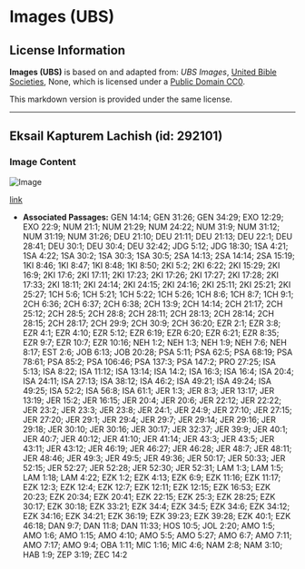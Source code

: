 # Images (UBS)

## License Information

**Images (UBS)** is based on and adapted from: _UBS Images_, [United Bible Societies](https://unitedbiblesocieties.org/), None, which is licensed under a [Public Domain CC0](https://creativecommons.org/public-domain/cc0/).

This markdown version is provided under the same license.



--------------------------------

## Eksail Kapturem Lachish (id: 292101)

### Image Content

![Image](https://cdn.aquifer.bible/aquifer-content/resources/Media/WEB-0206_exile_capture_lachish.jpg)

[link](https://cdn.aquifer.bible/aquifer-content/resources/Media/WEB-0206_exile_capture_lachish.jpg)

* **Associated Passages:** GEN 14:14; GEN 31:26; GEN 34:29; EXO 12:29; EXO 22:9; NUM 21:1; NUM 21:29; NUM 24:22; NUM 31:9; NUM 31:12; NUM 31:19; NUM 31:26; DEU 21:10; DEU 21:11; DEU 21:13; DEU 22:1; DEU 28:41; DEU 30:1; DEU 30:4; DEU 32:42; JDG 5:12; JDG 18:30; 1SA 4:21; 1SA 4:22; 1SA 30:2; 1SA 30:3; 1SA 30:5; 2SA 14:13; 2SA 14:14; 2SA 15:19; 1KI 8:46; 1KI 8:47; 1KI 8:48; 1KI 8:50; 2KI 5:2; 2KI 6:22; 2KI 15:29; 2KI 16:9; 2KI 17:6; 2KI 17:11; 2KI 17:23; 2KI 17:26; 2KI 17:27; 2KI 17:28; 2KI 17:33; 2KI 18:11; 2KI 24:14; 2KI 24:15; 2KI 24:16; 2KI 25:11; 2KI 25:21; 2KI 25:27; 1CH 5:6; 1CH 5:21; 1CH 5:22; 1CH 5:26; 1CH 8:6; 1CH 8:7; 1CH 9:1; 2CH 6:36; 2CH 6:37; 2CH 6:38; 2CH 13:9; 2CH 14:14; 2CH 21:17; 2CH 25:12; 2CH 28:5; 2CH 28:8; 2CH 28:11; 2CH 28:13; 2CH 28:14; 2CH 28:15; 2CH 28:17; 2CH 29:9; 2CH 30:9; 2CH 36:20; EZR 2:1; EZR 3:8; EZR 4:1; EZR 4:10; EZR 5:12; EZR 6:19; EZR 6:20; EZR 6:21; EZR 8:35; EZR 9:7; EZR 10:7; EZR 10:16; NEH 1:2; NEH 1:3; NEH 1:9; NEH 7:6; NEH 8:17; EST 2:6; JOB 6:13; JOB 20:28; PSA 5:11; PSA 62:5; PSA 68:19; PSA 78:61; PSA 85:2; PSA 106:46; PSA 137:3; PSA 147:2; PRO 27:25; ISA 5:13; ISA 8:22; ISA 11:12; ISA 13:14; ISA 14:2; ISA 16:3; ISA 16:4; ISA 20:4; ISA 24:11; ISA 27:13; ISA 38:12; ISA 46:2; ISA 49:21; ISA 49:24; ISA 49:25; ISA 52:2; ISA 56:8; ISA 61:1; JER 1:3; JER 8:3; JER 13:17; JER 13:19; JER 15:2; JER 16:15; JER 20:4; JER 20:6; JER 22:12; JER 22:22; JER 23:2; JER 23:3; JER 23:8; JER 24:1; JER 24:9; JER 27:10; JER 27:15; JER 27:20; JER 29:1; JER 29:4; JER 29:7; JER 29:14; JER 29:16; JER 29:18; JER 30:10; JER 30:16; JER 30:17; JER 32:37; JER 39:9; JER 40:1; JER 40:7; JER 40:12; JER 41:10; JER 41:14; JER 43:3; JER 43:5; JER 43:11; JER 43:12; JER 46:19; JER 46:27; JER 46:28; JER 48:7; JER 48:11; JER 48:46; JER 49:3; JER 49:5; JER 49:36; JER 50:17; JER 50:33; JER 52:15; JER 52:27; JER 52:28; JER 52:30; JER 52:31; LAM 1:3; LAM 1:5; LAM 1:18; LAM 4:22; EZK 1:2; EZK 4:13; EZK 6:9; EZK 11:16; EZK 11:17; EZK 12:3; EZK 12:4; EZK 12:7; EZK 12:11; EZK 12:15; EZK 16:53; EZK 20:23; EZK 20:34; EZK 20:41; EZK 22:15; EZK 25:3; EZK 28:25; EZK 30:17; EZK 30:18; EZK 33:21; EZK 34:4; EZK 34:5; EZK 34:6; EZK 34:12; EZK 34:16; EZK 34:21; EZK 36:19; EZK 39:23; EZK 39:28; EZK 40:1; EZK 46:18; DAN 9:7; DAN 11:8; DAN 11:33; HOS 10:5; JOL 2:20; AMO 1:5; AMO 1:6; AMO 1:15; AMO 4:10; AMO 5:5; AMO 5:27; AMO 6:7; AMO 7:11; AMO 7:17; AMO 9:4; OBA 1:11; MIC 1:16; MIC 4:6; NAM 2:8; NAM 3:10; HAB 1:9; ZEP 3:19; ZEC 14:2

